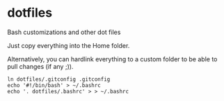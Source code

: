 # dotfiles
Bash customizations and other dot files

Just copy everything into the Home folder.

Alternatively, you can hardlink everything to a custom folder to be able to pull changes (if any ;)).

```
ln dotfiles/.gitconfig .gitconfig
echo '#!/bin/bash' > ~/.bashrc
echo '. dotfiles/.bashrc' > > ~/.bashrc

